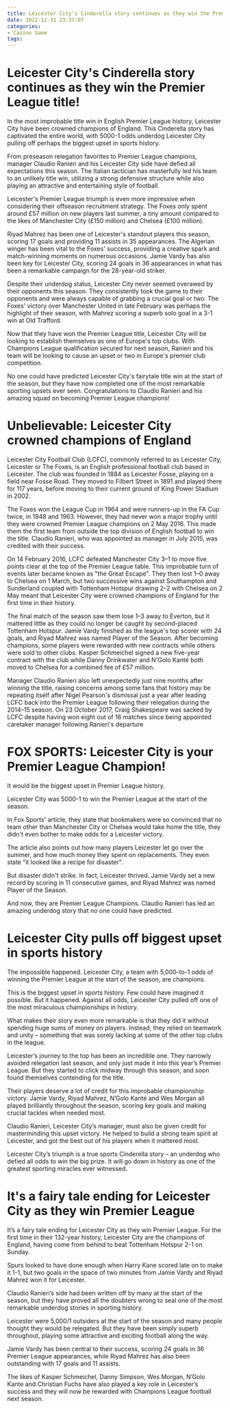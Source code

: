 ```yaml
---
title: Leicester City's Cinderella story continues as they win the Premier League title!
date: 2022-12-31 23:37:07
categories:
- Casino Game
tags:
---
```



#  Leicester City's Cinderella story continues as they win the Premier League title!

In the most improbable title win in English Premier League history, Leicester City have been crowned champions of England. This Cinderella story has captivated the entire world, with 5000-1 odds underdog Leicester City pulling off perhaps the biggest upset in sports history.

From preseason relegation favorites to Premier League champions, manager Claudio Ranieri and his Leicester City side have defied all expectations this season. The Italian tactician has masterfully led his team to an unlikely title win, utilizing a strong defensive structure while also playing an attractive and entertaining style of football.

Leicester's Premier League triumph is even more impressive when considering their offseason recruitment strategy. The Foxes only spent around £57 million on new players last summer, a tiny amount compared to the likes of Manchester City (£150 million) and Chelsea (£100 million).

Riyad Mahrez has been one of Leicester's standout players this season, scoring 17 goals and providing 11 assists in 35 appearances. The Algerian winger has been vital to the Foxes' success, providing a creative spark and match-winning moments on numerous occasions. Jamie Vardy has also been key for Leicester City, scoring 24 goals in 36 appearances in what has been a remarkable campaign for the 28-year-old striker.

Despite their underdog status, Leicester City never seemed overawed by their opponents this season. They consistently took the game to their opponents and were always capable of grabbing a crucial goal or two. The Foxes' victory over Manchester United in late February was perhaps the highlight of their season, with Mahrez scoring a superb solo goal in a 3-1 win at Old Trafford.

Now that they have won the Premier League title, Leicester City will be looking to establish themselves as one of Europe's top clubs. With Champions League qualification secured for next season, Ranieri and his team will be looking to cause an upset or two in Europe's premier club competition.

No one could have predicted Leicester City's fairytale title win at the start of the season, but they have now completed one of the most remarkable sporting upsets ever seen. Congratulations to Claudio Ranieri and his amazing squad on becoming Premier League champions!

#  Unbelievable: Leicester City crowned champions of England

Leicester City Football Club (LCFC), commonly referred to as Leicester City, Leicester or The Foxes, is an English professional football club based in Leicester. The club was founded in 1884 as Leicester Fosse, playing on a field near Fosse Road. They moved to Filbert Street in 1891 and played there for 117 years, before moving to their current ground of King Power Stadium in 2002.

The Foxes won the League Cup in 1964 and were runners-up in the FA Cup twice, in 1948 and 1963. However, they had never won a major trophy until they were crowned Premier League champions on 2 May 2016. This made them the first team from outside the top division of English football to win the title. Claudio Ranieri, who was appointed as manager in July 2015, was credited with their success.

On 14 February 2016, LCFC defeated Manchester City 3–1 to move five points clear at the top of the Premier League table. This improbable turn of events later became known as "the Great Escape". They then lost 1–0 away to Chelsea on 1 March, but two successive wins against Southampton and Sunderland coupled with Tottenham Hotspur drawing 2–2 with Chelsea on 2 May meant that Leicester City were crowned champions of England for the first time in their history.

The final match of the season saw them lose 1–3 away to Everton, but it mattered little as they could no longer be caught by second-placed Tottenham Hotspur. Jamie Vardy finished as the league's top scorer with 24 goals, and Riyad Mahrez was named Player of the Season. After becoming champions, some players were rewarded with new contracts while others were sold to other clubs. Kasper Schmeichel signed a new five-year contract with the club while Danny Drinkwater and N'Golo Kanté both moved to Chelsea for a combined fee of £57 million.

Manager Claudio Ranieri also left unexpectedly just nine months after winning the title, raising concerns among some fans that history may be repeating itself after Nigel Pearson's dismissal just a year after leading LCFC back into the Premier League following their relegation during the 2014–15 season. On 23 October 2017, Craig Shakespeare was sacked by LCFC despite having won eight out of 16 matches since being appointed caretaker manager following Ranieri's departure

#  FOX SPORTS: Leicester City is your Premier League Champion! 

It would be the biggest upset in Premier League history. 

Leicester City was 5000-1 to win the Premier League at the start of the season. 

In Fox Sports' article, they state that bookmakers were so convinced that no team other than Manchester City or Chelsea would take home the title, they didn't even bother to make odds for a Leicester victory.

The article also points out how many players Leicester let go over the summer, and how much money they spent on replacements. They even state "it looked like a recipe for disaster".

But disaster didn't strike. In fact, Leicester thrived. Jamie Vardy set a new record by scoring in 11 consecutive games, and Riyad Mahrez was named Player of the Season.

And now, they are Premier League Champions. Claudio Ranieri has led an amazing underdog story that no one could have predicted.

#  Leicester City pulls off biggest upset in sports history

The impossible happened. Leicester City, a team with 5,000-to-1 odds of winning the Premier League at the start of the season, are champions.

This is the biggest upset in sports history. Few could have imagined it possible. But it happened. Against all odds, Leicester City pulled off one of the most miraculous championships in history.

What makes their story even more remarkable is that they did it without spending huge sums of money on players. Instead, they relied on teamwork and unity – something that was sorely lacking at some of the other top clubs in the league.

Leicester’s journey to the top has been an incredible one. They narrowly avoided relegation last season, and only just made it into this year’s Premier League. But they started to click midway through this season, and soon found themselves contending for the title.

Their players deserve a lot of credit for this improbable championship victory. Jamie Vardy, Riyad Mahrez, N’Golo Kanté and Wes Morgan all played brilliantly throughout the season, scoring key goals and making crucial tackles when needed most.

Claudio Ranieri, Leicester City’s manager, must also be given credit for masterminding this upset victory. He helped to build a strong team spirit at Leicester, and got the best out of his players when it mattered most.

Leicester City’s triumph is a true sports Cinderella story – an underdog who defied all odds to win the big prize. It will go down in history as one of the greatest sporting miracles ever witnessed.

#  It's a fairy tale ending for Leicester City as they win Premier League

It’s a fairy tale ending for Leicester City as they win Premier League. For the first time in their 132-year history, Leicester City are the champions of England, having come from behind to beat Tottenham Hotspur 2-1 on Sunday.

Spurs looked to have done enough when Harry Kane scored late on to make it 1-1, but two goals in the space of two minutes from Jamie Vardy and Riyad Mahrez won it for Leicester.

Claudio Ranieri’s side had been written off by many at the start of the season, but they have proved all the doubters wrong to seal one of the most remarkable underdog stories in sporting history.

Leicester were 5,000/1 outsiders at the start of the season and many people thought they would be relegated. But they have been simply superb throughout, playing some attractive and exciting football along the way.

Jamie Vardy has been central to their success, scoring 24 goals in 36 Premier League appearances, while Riyad Mahrez has also been outstanding with 17 goals and 11 assists.

The likes of Kasper Schmeichel, Danny Simpson, Wes Morgan, N’Golo Kante and Christian Fuchs have also played a key role in Leicester’s success and they will now be rewarded with Champions League football next season.